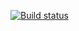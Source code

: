 [![Build status](https://ci.appveyor.com/api/projects/status/xfdoj2ni68u8y13n/branch/main?svg=true)](https://ci.appveyor.com/project/JulyJulyZH/api/branch/main)
